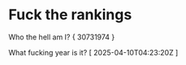 # Fuck the rankings

Who the hell am I?
{ 30731974 }

What fucking year is it?
[ 2025-04-10T04:23:20Z ]
